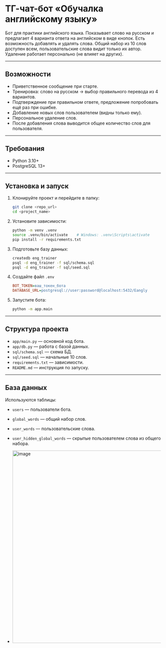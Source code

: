 # ТГ-чат-бот «Обучалка английскому языку»

Бот для практики английского языка. Показывает слово на русском и предлагает 4 варианта ответа на английском в виде кнопок. Есть возможность добавлять и удалять слова. Общий набор из 10 слов доступен всем, пользовательские слова видит только их автор. Удаление работает персонально (не влияет на других).

---

## Возможности
- Приветственное сообщение при старте.
- Тренировка: слово на русском → выбор правильного перевода из 4 вариантов.
- Подтверждение при правильном ответе, предложение попробовать ещё раз при ошибке.
- Добавление новых слов пользователем (видны только ему).
- Персональное удаление слов.
- После добавления слова выводится общее количество слов для пользователя.

---

## Требования
- Python 3.10+
- PostgreSQL 13+

---

## Установка и запуск

1. Клонируйте проект и перейдите в папку:
   ```bash
   git clone <repo_url>
   cd <project_name>
   ```

2. Установите зависимости:
   ```bash
   python -m venv .venv
   source .venv/bin/activate    # Windows: .venv\Scripts\activate
   pip install -r requirements.txt
   ```

3. Подготовьте базу данных:
   ```bash
   createdb eng_trainer
   psql -d eng_trainer -f sql/schema.sql
   psql -d eng_trainer -f sql/seed.sql
   ```

4. Создайте файл `.env`
   ```ini
   BOT_TOKEN=ваш_токен_бота
   DATABASE_URL=postgresql://user:password@localhost:5432/Eangly
   ```

5. Запустите бота:
   ```bash
   python -m app.main
   ```

---

## Структура проекта
- `app/main.py` — основной код бота.
- `app/db.py` — работа с базой данных.
- `sql/schema.sql` — схема БД.
- `sql/seed.sql` — начальные 10 слов.
- `requirements.txt` — зависимости.
- `README.md` — инструкция по запуску.

---

## База данных
Используются таблицы:
- `users` — пользователи бота.
- `global_words` — общий набор слов.
- `user_words` — пользовательские слова.
- `user_hidden_global_words` — скрытые пользователем слова из общего набора.

- <img width="715" height="621" alt="image" src="https://github.com/user-attachments/assets/4d1b1350-abe0-494c-8638-079fe627bd91" />





